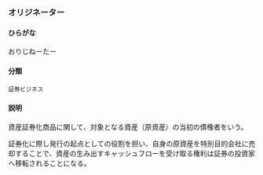 <div style="display:none;">

## [あ行](securities-terms?id=あ行)

</div>

### オリジネーター

#### ひらがな

おりじねーたー

#### 分類

`証券ビジネス`

#### 説明

資産証券化商品に関して、対象となる資産（原資産）の当初の債権者をいう。
 
証券化に際し発行の起点としての役割を担い、自身の原資産を特別目的会社に売却することで、資産の生み出すキャッシュフローを受け取る権利は証券の投資家へ移転されることになる。

<div style="display:none;">

## [か行](securities-terms?id=か行)
## [さ行](securities-terms?id=さ行)
## [た行](securities-terms?id=た行)
## [な行](securities-terms?id=な行)
## [は行](securities-terms?id=は行)
## [ま行](securities-terms?id=ま行)
## [や行](securities-terms?id=や行)
## [ら行](securities-terms?id=ら行)
## [わ行](securities-terms?id=わ行)
## [英数字・記号](securities-terms?id=英数字・記号)

</div>

